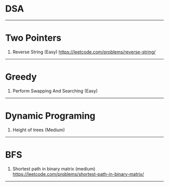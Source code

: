 # DSA

***

# Two Pointers
1. Reverse String (Easy)
https://leetcode.com/problems/reverse-string/
***
# Greedy
1. Perform Swapping And Searching (Easy)
***
# Dynamic Programing
1. Height of trees (Medium)
***
# BFS
1. Shortest path in binary matrix (medium)
https://leetcode.com/problems/shortest-path-in-binary-matrix/
***
